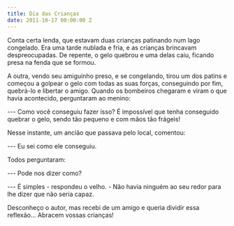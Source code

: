 ```yaml
---
title: Dia das Crianças
date: 2011-10-17 00:00:00 Z
---
```


Conta certa lenda, que estavam duas crianças patinando num lago congelado. Era uma tarde nublada e fria, e as crianças brincavam despreocupadas. De repente, o gelo quebrou e uma delas caiu, ficando presa na fenda que se formou.

A outra, vendo seu amiguinho preso, e se congelando, tirou um dos patins e começou a golpear o gelo com todas as suas forças, conseguindo por fim, quebrá-lo e libertar o amigo. Quando os bombeiros chegaram e viram o que havia acontecido, perguntaram ao menino:

--- Como você conseguiu fazer isso? É impossível que tenha conseguido quebrar o gelo, sendo tão pequeno e com mãos tão frágeis!

Nesse instante, um ancião que passava pelo local, comentou:

--- Eu sei como ele conseguiu.

Todos perguntaram:

--- Pode nos dizer como?

--- É simples - respondeu o velho. - Não havia ninguém ao seu redor para lhe dizer que não seria capaz.

Desconheço o autor, mas recebi de um amigo e queria dividir essa reflexão... Abracem vossas crianças!
